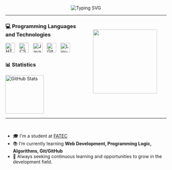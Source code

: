 <p align="center">
  <img src="https://readme-typing-svg.demolab.com?font=JetBrains+Mono&size=18&pause=1000&color=7fff00&center=true&vCenter=true&random=true&width=435&lines=Hey,+I'm+Clara;Systems+Analysis+and+Development+Student;" alt="Typing SVG" />
</p>

---

<img
  align="right"
  height="200"
  style="padding: 30;"
  src="https://media.giphy.com/media/v1.Y2lkPWVjZjA1ZTQ3dHZkZG5lamJrNWs5amhham01YThsMHFiMGwxOW5waWgyaGlsMnZ2MyZlcD12MV9zdGlja2Vyc19zZWFyY2gmY3Q9cw/1hCn9kUdtA65wDSvXI/giphy.gif"
/>

### 💻 Programming Languages and Technologies

<img
  align="left"
  alt="HTML"
  title="HTML"
  width="30px"
  style="padding-right: 10px;"
  src="https://cdn.jsdelivr.net/gh/devicons/devicon@latest/icons/html5/html5-original.svg"
/>

<img
  align="left"
  alt="CSS"
  title="CSS"
  width="30px"
  style="padding-right: 10px;"
  src="https://cdn.jsdelivr.net/gh/devicons/devicon@latest/icons/css3/css3-original.svg"
/>

<img
  align="left"
  alt="JavaScript"
  title="JavaScript"
  width="30px"
  style="padding-right: 10px;"
  src="https://cdn.jsdelivr.net/gh/devicons/devicon@latest/icons/javascript/javascript-original.svg"
/>

<img
  align="left"
  alt="Git"
  title="Git"
  width="30px"
  style="padding-right: 10px;"
  src="https://cdn.jsdelivr.net/gh/devicons/devicon@latest/icons/git/git-original.svg"
/>

<img
  align="left"
  alt="Linux"
  title="Linux"
  width="30px"
  style="padding-right: 10px;"
  src="https://cdn.jsdelivr.net/gh/devicons/devicon@latest/icons/linux/linux-original.svg"
/>

<br/>
<br/>

### 📊 Statistics

<p>
  <img
    align="center"
    alt="GitHub Stats"
    height="120"
    src="https://github-readme-stats.vercel.app/api/top-langs/?username=claraborim&theme=chartreuse-dark&layout=compact&hide_border=true&custom_title=Technologies&langs_count=9"
  />
</p>

---

<br/>

- 🎓 I'm a student at [FATEC](https://fatecsorocaba.cps.sp.gov.br/)
- 📚 I’m currently learning **Web Development, Programming Logic, Algorithms, Git/GitHub**
- 🚀 Always seeking continuous learning and opportunities to grow in the development field.
